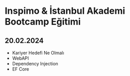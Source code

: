 # Inspimo & İstanbul Akademi Bootcamp Eğitimi

## 20.02.2024
- Kariyer Hedefi Ne Olmalı
- WebAPI
- Dependency Injection
- EF Core
